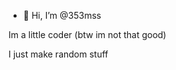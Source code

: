- 👋 Hi, I’m @353mss

Im a little coder (btw im not that good)

I just make random stuff
<!---
353mss/353mss is a ✨ special ✨ repository because its `README.md` (this file) appears on your GitHub profile.
You can click the Preview link to take a look at your changes.
--->
